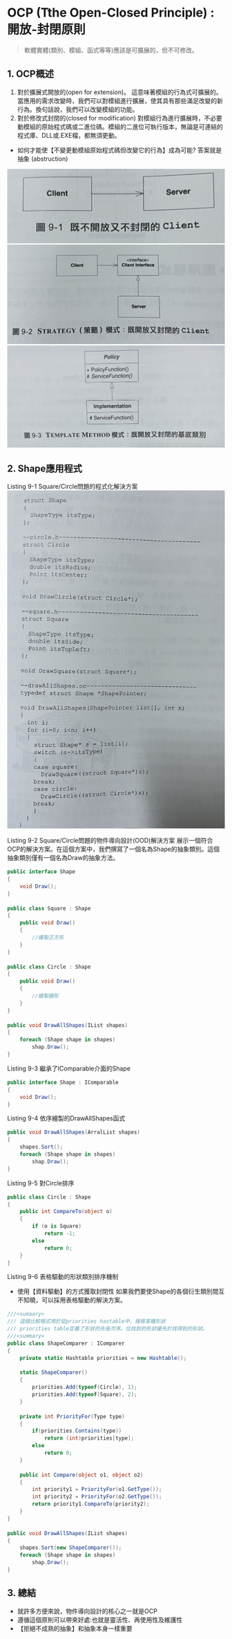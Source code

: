 OCP (Tthe Open-Closed Principle) : 開放-封閉原則
======
> 軟體實體(類別、模組、函式等等)應該是可擴展的，但不可修改。

## 1. OCP概述

1. 對於擴展式開放的(open for extension)。
這意味著模組的行為式可擴展的。當應用的需求改變時，我們可以對模組進行擴展，使其具有那些滿足改變的新行為。換句話說，我們可以改變模組的功能。
2. 對於修改式封閉的(closed for modification)
對模組行為進行擴展時，不必要動模組的原始程式碼或二進位碼。模組的二進位可執行版本，無論是可連結的程式庫、DLL或.EXE檔，都無須更動。

* 如何才能使【不變更動模組原始程式碼但改變它的行為】成為可能?
答案就是抽象 (abstruction)


![OCP](9_1.png "OCP.md")
![OCP](9_2.png "OCP.md")
![OCP](9_3.png "OCP.md")


## 2. Shape應用程式

Listing 9-1 Square/Circle問題的程式化解決方案
![OCP](Listing9-1.png "OCP.md")

Listing 9-2 Square/Circle問題的物件導向設計(OOD)解決方案
展示一個符合OCP的解決方案。在這個方案中，我們撰寫了一個名為Shape的抽象類別。這個抽象類別僅有一個名為Draw的抽象方法。

```csharp
public interface Shape
{
    void Draw();
}

public class Square : Shape
{
    public void Draw()
    {
        //繪製正方形
    }
}

public class Circle : Shape
{
    public void Draw()
    {
        //繪製圓形
    }
}

public void DrawAllShapes(IList shapes)
{
    foreach (Shape shape in shapes)
        shap.Draw();
}
```


Listing 9-3 繼承了IComparable介面的Shape

```csharp
public interface Shape : IComparable
{
    void Draw();
}
```

Listing 9-4 依序繪製的DrawAllShapes函式

```csharp
public void DrawAllShapes(ArralList shapes)
{
    shapes.Sort();
    foreach (Shape shape in shapes)
        shap.Draw();
}
```

Listing 9-5 對Circle排序

```csharp
public class Circle : Shape
{
    public int CompareTo(object o)
    {
        if (o is Square)
            return -1;
        else
            return 0;
    }
}
```

Listing 9-6 表格驅動的形狀類別排序機制
* 使用【資料驅動】的方式獲取封閉性
    如果我們要使Shape的各個衍生類別間互不知曉，可以採用表格驅動的解決方案。

```csharp
///<sumaary>
/// 這個比較程式用於從priorities hastable中，搜尋某種形狀
/// priorities table定義了形狀的先後次序。位找到的形狀優先於找得到的形狀。
///<summary>
public class ShapeComparer : IComparer
{
    private static Hashtable priorities = new Hashtable();

    static ShapeComparer()
    {
        priorities.Add(typeof(Circle), 1);
        priorities.Add(typeof(Square), 2);
    }

    private int PriorityFor(Type type)
    {
        if(priorities.Contains(type))
            return (int)priorities[type];
        else
            return 0;
    }

    public int Compare(object o1, object o2)
    {
        int priority1 = PriorityFor(o1.GetType());
        int priority2 = PriorityFor(o2.GetType());
        return priority1.CompareTo(priority2);
    }
}

public void DrawAllShapes(IList shapes)
{
    shapes.Sort(new ShapeComparer());
    foreach (Shape shape in shapes)
        shap.Draw();
}
```
	
## 3. 總結

* 就許多方便來說，物件導向設計的核心之一就是OCP
* 遵循這個原則可以帶來好處:也就是靈活性、再使用性及維護性
* 【拒絕不成熟的抽象】和抽象本身一樣重要
